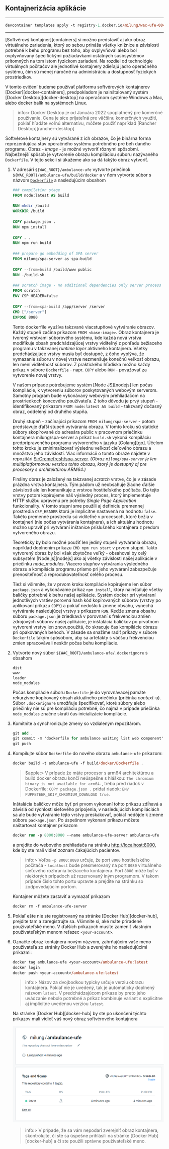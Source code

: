 ## Kontajnerizácia aplikácie

---

```ps
devcontainer templates apply -t registry-1.docker.io/milung/wac-ufe-004a
```

---

[Softvérový kontajner][containers] si možno predstaviť aj ako obraz virtuálneho zariadenia, ktorý so sebou prináša všetky knižnice a závislosti potrebné k behu programu bez toho, aby ovplyvňoval alebo bol ovplyvňovaný špecifickými požiadavkami ostatných susbsystémov prítomných na tom istom fyzickom zariadení. Na rozdiel od technológie virtuálnych počítačov ale jednotlivé kontajnery zdieľajú jadro operačného systému, čím sú menej náročné na administráciu a dostupnosť fyzických prostriedkov.

V tomto cvičení budeme používať platformu softvérových kontajnerov [Docker][docker-containers], predpokladom je nainštalovaný systém [Docker Desktop][docker-desktop] na operačnom systéme Windows a Mac, alebo docker balík na systémoch Linux.

>info:> Docker Desktop je od Januára 2022 spoplatnený pre komerčné používanie. Cena je síce prijateľná pre väčšinu komerčných využití, pokiaľ hľadáte voľnú alternatívu, môžete použiť napríklad [Rancher Desktop][rancher-desktop]

Softvérové kontajnery sú vytvárané z ich obrazov, čo je binárna forma reprezentujúca stav operačného systému potrebného pre beh daného programu. Obraz - _image_ -  je možné vytvoriť rôznymi spôsobmi. Najbežnejší spôsob je vytvorenie obrazu kompiláciou súboru nazývaného `Dockerfile`. V tejto sekcii si úkažeme ako sa dá takýto obraz vytvoriť.

1. V adresári `${WAC_ROOT}/ambulance-ufe` vytvorte priečinok `${WAC_ROOT}/ambulance-ufe/build/docker` a v ňom vytvorte súbor s názvom [`Dockerfile`](https://docs.docker.com/engine/reference/builder/) a nasledujúcim obsahom

   ```dockerfile
   ### compilation stage
   FROM node:latest AS build
 
   RUN mkdir /build
   WORKDIR /build
   
   COPY package.json .
   RUN npm install 
 
   COPY . .
   RUN npm run build
 
   ### prepare go embedding of SPA server 
   FROM milung/spa-server as spa-build 

   COPY --from=build /build/www public
   RUN ./build.sh

   ### scratch image - no additional dependencies only server process
   FROM scratch
   ENV CSP_HEADER=false

   COPY --from=spa-build /app/server /server
   CMD ["/server"]
   EXPOSE 8080
   ```

   Tento dockerfile využíva takzvané viacstupňové vytváranie obrazov. Každý stupeň začína príkazom  `FROM <base-image>`. Obraz kontajnera je tvorený vrstvami súborového systému, kde každá nová  vrstva modifikuje obsah predchádzajúcej vrstvy viditeľný z pohľadu bežiaceho programu v takzvanej  _runtime layer_ aktívneho kontajnera. Všetky predchádzajúce vrstvy musia byť dostupné, z čoho  vyplýva, že vymazanie súboru v novej vrstve nezmenšuje konečnú veľkosť obrazu, len mení  viditeľnosť súborov. Z praktického hľadiska možno každý príkaz v súbore `Dockerfile` - napr.  `COPY` alebo `RUN` - považovať za vytvorenie novej vrstvy.

   V našom prípade potrebujeme systém [Node JS][nodejs] len počas kompilácie, k vytvoreniu súborov poskytovaných webovým serverom. Samotný program bude vykonávaný webovým  prehliadačom na prostriedkoch koncového používateľa. Z toho dôvodu je prvý stupeň - identifikovaný  príkazom `FROM node:latest AS build` - takzvaný dočasný obraz, oddelený od druhého stupňa.

   Druhý  stupeň - začínajúci príkazom `FROM milung/spa-server` - potom predstavuje ďaľší stupeň vytvárania obrazu. V tomto kroku sú statické súbory skopírované do adresára public v pracovnom priečinku kontajnera milung/spa-server a príkaz `build.sh` vykoná kompiláciu predpripraveného programu vytvoreného v jazyku [Golang][go]. Účelom tohto kroku je zminimalizovať výslednu veľkosť cieľového obrazu a množstvo jeho závislostí. Viac informácii o tomto obraze nájdete v repozitári [SirCremefresh/spa-server](https://github.com/SirCremefresh/spa-server). _(Obraz `milung/spa-server` je len multiplatformovou verziou tohto obrazu, ktorý je dostupný aj pre procesory s architektúrou ARM64.)_

   Finálny obraz je založený na takzvanej _scratch_ vrstve, čo je v zásade prázdna vrstva kontajnera. Tým pádom už neobsahuje žiadne ďalšie závislosti ale len komunikuje z vrstvou hostiteľského počítača. Do tejto vrstvy potom kopírujeme náš výsledný proces, ktorý implementuje HTTP službu upravenú pre potreby _Single Page Application_ funkcionality. V tomto stupni sme použili aj definíciu premennej prostredia `CSP_HEADER` ktorá je implicitne nastavená na hodnotu `false`. Takéto premenné prostredia sú viditeľné v procesoch, ktoré bežia v kontajneri (nie počas vytvárania kontajnera), a ich aktuálnu hodnotu možno upraviť pri vytváraní inštanice príslušného kontajnera z predom vytvoreného obrazu.

   Teoreticky by bolo možné použiť len jediný stupeň vytvárania obrazu, napríklad doplnením príkazu `CMD npm run start` v prvom stupni. Takto vytvorený obraz by bol však zbytočne veľký - obsahoval by celý subsystém [Node.js][nodejs] ako aj všetky závislosti našej aplikácie v priečinku _node_modules_. Viacero stupňov vytvárania výsledného obrazu a kompilácia programu priamo pri jeho vytváraní zabezpečuje prenositeľnosť a reprodukovateľnosť celého procesu.

   Tiež si všimnite, že v prvom kroku kompilácie kopírujeme len súbor `package.json` a vykonávame  príkaz `npm install`, ktorý nainštaluje všetky balíčky potrebné k behu našej aplikácie. Systém  docker pri vytváraní jednotlivých vrstiev porovná hash kód kopírovaných súborov (vrstvy po  aplikovaní príkazu `COPY`) a pokiaľ nedošlo k zmene obsahu, vynechá vytváranie nasledujúcej vrstvy  s príkazom `RUN`. Keďže zmena obsahu súboru `package.json` je zriedkavá v porovnaní s frekvenciou  zmien zdrojových súborov našej aplikácie, je inštalácia balíčkov po prvotnom vytvorení vrstvy len  znovupoužitá, čo skracuje čas kompilácie obrazu pri opakovaných behoch. V zásade sa snažíme radiť  príkazy v súbore `Dockerfile` takým spôsobom, aby sa artefakty s väčšou frekvenciou zmien spracovávali neskôr počas behu kompilácie.

2. Vytvorte nový súbor `${WAC_ROOT}/ambulance-ufe/.dockerignore` s obsahom

   ```plain
   dist
   www
   loader
   node_modules
   ```

    Počas kompilácie súboru `Dockerfile` je do vyrovnávacej pamäte rekurzívne kopírovaný obsah aktuálneho priečinku (pričinka _context_-u). Súbor `.dockerignore` umožňuje  špecifikovať, ktoré súbory alebo priečinky nie sú pre kompiláciu potrebné, čo  najmä v prípade priečinka `node_modules` značne skráti čas inicializácie kompilácie.

3. Komitnite a synchronizujte zmeny so vzdialeným repozitárom.

    ```ps
    git add .
    git commit -m 'dockerfile for ambulance waiting list web component'
    git push
    ```

4. Kompilujte súbor `Dockerfile` do nového obrazu `ambulance-ufe` príkazom:

   ```ps
   docker build -t ambulance-ufe -f build/docker/Dockerfile .
   ```

   >$apple:> V prípade že máte procesor s arm64 architektúrou a build docker obrazu končí  neúspešne s hláškou: `The chromium binary is not available for arm64.`, treba pred riadok v  Dockerfile: `COPY package.json .` pridať riadok: `ENV PUPPETEER_SKIP_CHROMIUM_DOWNLOAD true`.

   Inštalácia balíčkov môže byť pri prvom vykonaní tohto príkazu zdĺhavá a závislá od rýchlosti  sieťového pripojenia, v nasledujúcich kompiláciách sa ale bude vytváranie tejto vrstvy  preskakovať, pokiaľ nedôjde k zmene súboru `package.json`. Po úspešnom vykonaní príkazu môžete  naštartovať kontajner príkazom

   ```ps
   docker run -p 8000:8080 --name ambulance-ufe-server ambulance-ufe
   ```

   a prejdite do webového prehliadača na stránku [http://localhost:8000](http://localhost:8000), kde  by ste mali vidieť zoznam čakajúcich pacientov.

   >info:> Voľba `-p 8000:8080` určuje, že port `8000` hostiteľského počítača - `localhost` bude presmerovaný  na port `8080` virtuálneho sieťového rozhrania bežiaceho kontajnera. Port `8000` môže byť v  niektorých prípadoch už rezervovaný iným programom. V takom prípade číslo tohto portu upravte a  prejdite na stránku so zodpovedajúcim portom.

    Kontajner môžete zastaviť a vymazať príkazom

    ```ps
    docker rm -f ambulance-ufe-server
    ```

5. Pokiaľ ešte nie ste registrovaný na stránke [Docker Hub][docker-hub], prejdite tam a zaregistrujte sa. Všimnite si, aké máte priradené používateľské meno. V ďalších príkazoch musíte zameniť vlastným používateľským menom reťazec `<your-account>`.

6. Označte obraz kontajnera novým názvom, zahrňujúcim vaše meno používateľa zo stránky Docker Hub a zverejnite ho nasledujúcimi príkazmi:

    ```ps
    docker tag ambulance-ufe <your-account>/ambulance-ufe:latest
    docker login
    docker push <your-account>/ambulance-ufe:latest
    ```

    >info:> Názov za dvojbodkou typicky určuje verziu obrazu kontajnera. Pokiaľ nie je uvedený, tak je  automaticky doplnený názvom `latest`. V predchádzajúcom príkaze by preto jeho uvádzanie nebolo  potrebné a príkaz kombinuje variant s explicitne aj implicitne uvedenou verziou `latest`.

    Na stránke [Docker Hub][docker-hub] by ste po ukončení týchto príkazov mali vidieť  váš nový obraz softvérového kontajnera

    ![Zverejnený obraz kontajnera](./img/dojo-novy-kontajner.png)

    >info:> V prípade, že sa vám nepodarí zverejniť obraz kontajnera, skontrolujte, či ste sa  úspešne prihlásili na stránke [Docker Hub][docker-hub] a či ste použili správne používateľské meno.
